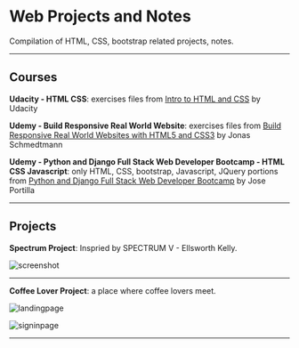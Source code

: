 # Web Projects and Notes
Compilation of HTML, CSS, bootstrap related projects, notes.

---
## Courses
**Udacity - HTML CSS**: exercises files from [Intro to HTML and CSS](https://www.udacity.com/course/intro-to-html-and-css--ud001) by Udacity

**Udemy - Build Responsive Real World Website**: exercises files from [Build Responsive Real World Websites with HTML5 and CSS3](https://www.udemy.com/course/design-and-develop-a-killer-website-with-html5-and-css3/) by Jonas Schmedtmann

**Udemy - Python and Django Full Stack Web Developer Bootcamp - HTML CSS Javascript**: only HTML, CSS, bootstrap, Javascript, JQuery portions from [Python and Django Full Stack Web Developer Bootcamp](https://www.udemy.com/course/python-and-django-full-stack-web-developer-bootcamp/) by  Jose Portilla

---
## Projects
**Spectrum Project**: Inspried by SPECTRUM V - Ellsworth Kelly.

![screenshot](https://raw.githubusercontent.com/ptyadana/web-projects/master/Spectrum%20Project/spectrum-project-screenshot.png)

---

**Coffee Lover Project**: a place where coffee lovers meet.

![landingpage](https://raw.githubusercontent.com/ptyadana/web-projects/master/Coffee%20Lover%20Project/coffeelover-landing.png)

![signinpage](https://raw.githubusercontent.com/ptyadana/web-projects/master/Coffee%20Lover%20Project/coffeelover-signIn.png)

---